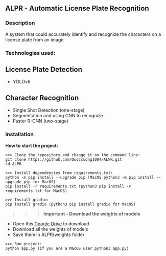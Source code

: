 ## ALPR - Automatic License Plate Recognition 
### Description
A system that could accurately identify and recognize the characters on a license plate from an image
### Technologies used:
## License Plate Detection
- YOLOv6
## Character Recognition
- Single Shot Detection (one-stage)
- Segmentation and using CNN to recognize
- Faster R-CNN (two-stage)

### Installation
**How to start the project:**
```
>>> Clone the repository and change it on the command line:
git clone https://github.com/Quoccuong1004/ALPR.git
cd ALPR
```
```
>>> Install dependencies from requirements.txt:
python -m pip install --upgrade pip (MacOS python3 -m pip install --upgrade pip for MacOS)
pip install -r requirements.txt (python3 pip install -r requirements.txt for MacOS)
```
```
>>> Install gradio:
pip install gradio (python3 pip install gradio for MacOS)
```
>>><strong>Important - Download the weights of models</strong>
- Open this <a href="https://drive.google.com/drive/folders/1mlu-t7ZW3XIF43dmByD7oZPmipYQ4uNY?fbclid=IwAR12tb-a4CetJj1IyzqLGMlxNR7tGC3qIwrVI_LTzUXV8VPHDzEsVKrsXeQ">Google Drive</a> to download
- Download all the weights of models
- Save them in ALPR/weights folder
```
>>> Run project:
python app.py (if you are a MacOS user python3 app.py)
```
